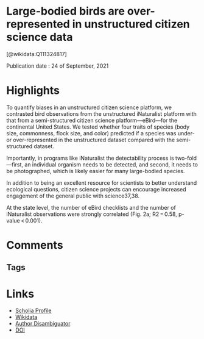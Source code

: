 
Large-bodied birds are over-represented in unstructured citizen science data
============================================================================
  
  [@wikidata:Q111324817]  
  
Publication date : 24 of September, 2021  

# Highlights
To quantify biases in an unstructured citizen science platform, we contrasted bird observations from the unstructured iNaturalist platform with that from a semi-structured citizen science platform—eBird—for the continental United States. We tested whether four traits of species (body size, commonness, flock size, and color) predicted if a species was under- or over-represented in the unstructured dataset compared with the semi-structured dataset.

 Importantly, in programs like iNaturalist the detectability process is two-fold—first, an individual organism needs to be detected, and second, it needs to be photographed, which is likely easier for many large-bodied species. 

 In addition to being an excellent resource for scientists to better understand ecological questions, citizen science projects can encourage increased engagement of the general public with science37,38.

 At the state level, the number of eBird checklists and the number of iNaturalist observations were strongly correlated (Fig. 2a; R2 = 0.58, p-value < 0.001).

 <!-- Probably populational effect? -->
# Comments

## Tags

# Links
  
 * [Scholia Profile](https://scholia.toolforge.org/work/Q111324817)  
 * [Wikidata](https://www.wikidata.org/wiki/Q111324817)  
 * [Author Disambiguator](https://author-disambiguator.toolforge.org/work_item_oauth.php?id=Q111324817&batch_id=&match=1&author_list_id=&doit=Get+author+links+for+work)  
 * [DOI](https://doi.org/10.1038/S41598-021-98584-7)  
